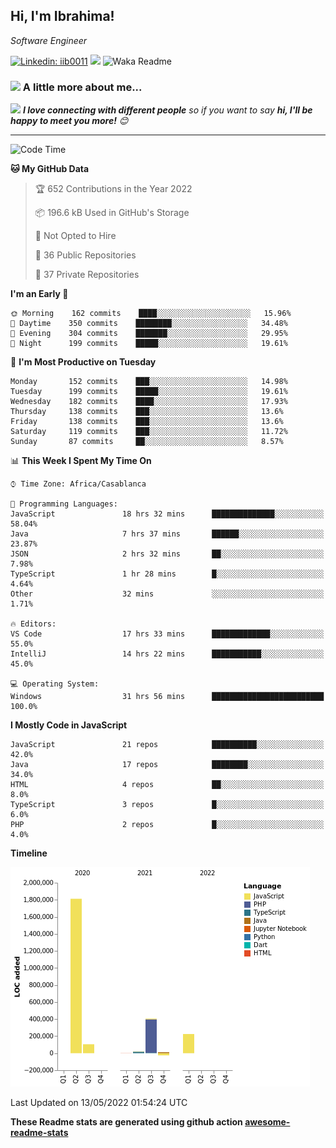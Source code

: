 <h2>Hi, I'm Ibrahima! </h2>
<p><em>Software Engineer 
</em></p>


[![Linkedin: iib0011](https://img.shields.io/badge/-iib0011-blue?style=flat-square&logo=Linkedin&logoColor=white&link=https://www.linkedin.com/in/iib0011/)](https://www.linkedin.com/in/iib0011/)
![](https://visitor-badge.glitch.me/badge?page_id=iib0011)
![Waka Readme](https://github.com/iib0011/iib0011/workflows/Waka%20Readme/badge.svg)


### <img src="https://media.giphy.com/media/VgCDAzcKvsR6OM0uWg/giphy.gif" width="50"> A little more about me...  


<img src="https://media.giphy.com/media/LnQjpWaON8nhr21vNW/giphy.gif" width="60"> <em><b>I love connecting with different people</b> so if you want to say <b>hi, I'll be happy to meet you more!</b> 😊</em>

---
<!--START_SECTION:waka-->
![Code Time](http://img.shields.io/badge/Code%20Time-0%20secs-blue)

**🐱 My GitHub Data** 

> 🏆 652 Contributions in the Year 2022
 > 
> 📦 196.6 kB Used in GitHub's Storage 
 > 
> 🚫 Not Opted to Hire
 > 
> 📜 36 Public Repositories 
 > 
> 🔑 37 Private Repositories  
 > 
**I'm an Early 🐤** 

```text
🌞 Morning    162 commits    ████░░░░░░░░░░░░░░░░░░░░░   15.96% 
🌆 Daytime    350 commits    ████████░░░░░░░░░░░░░░░░░   34.48% 
🌃 Evening    304 commits    ███████░░░░░░░░░░░░░░░░░░   29.95% 
🌙 Night      199 commits    █████░░░░░░░░░░░░░░░░░░░░   19.61%

```
📅 **I'm Most Productive on Tuesday** 

```text
Monday       152 commits    ███░░░░░░░░░░░░░░░░░░░░░░   14.98% 
Tuesday      199 commits    █████░░░░░░░░░░░░░░░░░░░░   19.61% 
Wednesday    182 commits    ████░░░░░░░░░░░░░░░░░░░░░   17.93% 
Thursday     138 commits    ███░░░░░░░░░░░░░░░░░░░░░░   13.6% 
Friday       138 commits    ███░░░░░░░░░░░░░░░░░░░░░░   13.6% 
Saturday     119 commits    ███░░░░░░░░░░░░░░░░░░░░░░   11.72% 
Sunday       87 commits     ██░░░░░░░░░░░░░░░░░░░░░░░   8.57%

```


📊 **This Week I Spent My Time On** 

```text
⌚︎ Time Zone: Africa/Casablanca

💬 Programming Languages: 
JavaScript               18 hrs 32 mins      ██████████████░░░░░░░░░░░   58.04% 
Java                     7 hrs 37 mins       ██████░░░░░░░░░░░░░░░░░░░   23.87% 
JSON                     2 hrs 32 mins       ██░░░░░░░░░░░░░░░░░░░░░░░   7.98% 
TypeScript               1 hr 28 mins        █░░░░░░░░░░░░░░░░░░░░░░░░   4.64% 
Other                    32 mins             ░░░░░░░░░░░░░░░░░░░░░░░░░   1.71%

🔥 Editors: 
VS Code                  17 hrs 33 mins      █████████████░░░░░░░░░░░░   55.0% 
IntelliJ                 14 hrs 22 mins      ███████████░░░░░░░░░░░░░░   45.0%

💻 Operating System: 
Windows                  31 hrs 56 mins      █████████████████████████   100.0%

```

**I Mostly Code in JavaScript** 

```text
JavaScript               21 repos            ██████████░░░░░░░░░░░░░░░   42.0% 
Java                     17 repos            ████████░░░░░░░░░░░░░░░░░   34.0% 
HTML                     4 repos             ██░░░░░░░░░░░░░░░░░░░░░░░   8.0% 
TypeScript               3 repos             █░░░░░░░░░░░░░░░░░░░░░░░░   6.0% 
PHP                      2 repos             █░░░░░░░░░░░░░░░░░░░░░░░░   4.0%

```


**Timeline**

![Chart not found](https://raw.githubusercontent.com/iib0011/iib0011/master/charts/bar_graph.png) 


 Last Updated on 13/05/2022 01:54:24 UTC
<!--END_SECTION:waka-->

**These Readme stats are generated using github action [awesome-readme-stats](https://github.com/iib0011/waka-readme-stats)**
